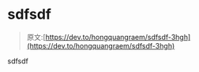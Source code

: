 # sdfsdf

> 原文:[https://dev.to/hongquangraem/sdfsdf-3hgh](https://dev.to/hongquangraem/sdfsdf-3hgh)

sdfsdf